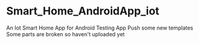 # Smart_Home_AndroidApp_iot
An Iot Smart Home App for Android
Testing App
Push some new templates
Some parts are broken so haven't uploaded yet
